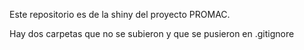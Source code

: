 Este repositorio es de la shiny del proyecto PROMAC.

Hay dos carpetas que no se subieron y que se pusieron en .gitignore
